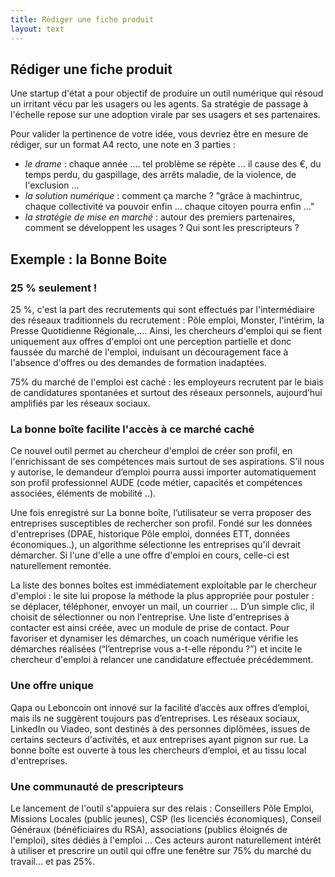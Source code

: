 ```yaml
---
title: Rédiger une fiche produit
layout: text
---
```


## Rédiger une fiche produit
Une startup d'état a pour objectif de produire un outil numérique qui résoud un irritant vécu par les usagers ou les agents. Sa stratégie de passage à l'échelle repose sur une adoption virale par ses usagers et ses partenaires.

Pour valider la pertinence de votre idée, vous devriez être en mesure de rédiger, sur un format A4 recto, une note en 3 parties :
- *le drame* : chaque année .... tel problème se répète ... il cause des €, du temps perdu, du gaspillage, des arrêts maladie, de la violence, de l'exclusion ...
- *la solution numérique* : comment ça marche ? "grâce à machintruc, chaque collectivité va pouvoir enfin ... chaque citoyen pourra enfin ..."
- *la stratégie de mise en marché* : autour des premiers partenaires, comment se développent les usages ? Qui sont les prescripteurs ?

## Exemple : la Bonne Boite
### 25  % seulement !
25 %, c'est la part des recrutements qui sont effectués par l'intermédiaire des réseaux traditionnels du recrutement : Pôle emploi, Monster, l'intérim, la Presse Quotidienne Régionale,.... Ainsi, les chercheurs d'emploi qui se fient uniquement aux offres d'emploi ont une perception partielle et donc faussée du marché de l'emploi, induisant un découragement face à l'absence d'offres ou des demandes de formation inadaptées.
 
75% du marché de l'emploi est caché : les employeurs recrutent par le biais de candidatures spontanées et surtout des réseaux personnels, aujourd’hui amplifiés par les réseaux sociaux.
 
### La bonne boîte facilite l'accès à ce marché caché
Ce nouvel outil permet au chercheur d'emploi de créer son profil, en l'enrichissant de ses compétences mais surtout de ses aspirations. S’il nous y autorise, le demandeur d’emploi pourra aussi importer automatiquement son profil professionnel AUDE (code métier, capacités et compétences associées, éléments de mobilité ..).
 
Une fois enregistré sur La bonne boîte, l’utilisateur se verra proposer des entreprises susceptibles de rechercher son profil. Fondé sur les données d'entreprises (DPAE, historique Pôle emploi, données ETT, données économiques..), un algorithme sélectionne les entreprises qu'il devrait démarcher. Si l'une d'elle a une offre d'emploi en cours, celle-ci est naturellement remontée.
 
La liste des bonnes boîtes est immédiatement exploitable par le chercheur d'emploi : le site lui propose la méthode la plus appropriée pour postuler : se déplacer, téléphoner, envoyer un mail, un courrier … D’un simple clic, il choisit de sélectionner ou non l'entreprise. Une liste d'entreprises à contacter est ainsi créée, avec un module de prise de contact. Pour favoriser et dynamiser les démarches, un coach numérique vérifie les démarches réalisées (“l’entreprise vous a-t-elle répondu ?”) et incite le chercheur d'emploi à relancer une candidature effectuée précédemment.
 
### Une offre unique
Qapa ou Leboncoin ont innové sur la facilité d’accès aux offres d’emploi, mais ils ne suggèrent toujours pas d’entreprises. Les réseaux sociaux, LinkedIn ou Viadeo,  sont destinés à des personnes diplômées, issues de certains secteurs d'activités, et aux entreprises ayant pignon sur rue. La bonne boîte est ouverte à tous les chercheurs d’emploi, et au tissu local d'entreprises.
 
### Une communauté de prescripteurs
Le lancement de l'outil s'appuiera sur des relais : Conseillers Pôle Emploi, Missions Locales (public jeunes), CSP (les licenciés économiques), Conseil Généraux (bénéficiaires du RSA), associations (publics éloignés de l'emploi), sites dédiés à l'emploi ... Ces acteurs auront naturellement intérêt à utiliser et prescrire un outil qui offre une fenêtre sur 75% du marché du travail... et pas 25%.

